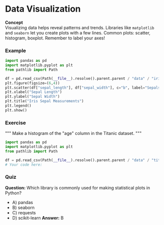# Data Visualization

**Concept**  
Visualizing data helps reveal patterns and trends. Libraries like `matplotlib` and `seaborn` let you create plots with a few lines. Common plots: scatter, histogram, boxplot. Remember to label your axes!

### Example
```python
import pandas as pd
import matplotlib.pyplot as plt
from pathlib import Path

df = pd.read_csv(Path(__file__).resolve().parent.parent / "data" / "iris.csv")
plt.figure(figsize=(6,4))
plt.scatter(df["sepal_length"], df["sepal_width"], c="b", label="Sepals")
plt.xlabel("Sepal Length")
plt.ylabel("Sepal Width")
plt.title("Iris Sepal Measurements")
plt.legend()
plt.show()
```

### Exercise
"""
Make a histogram of the "age" column in the Titanic dataset.
"""
```python
import pandas as pd
import matplotlib.pyplot as plt
from pathlib import Path

df = pd.read_csv(Path(__file__).resolve().parent.parent / "data" / "titanic.csv")
# Your code here:
```

### Quiz
**Question:** Which library is commonly used for making statistical plots in Python?
- A) pandas
- B) seaborn
- C) requests
- D) scikit-learn
**Answer:** B